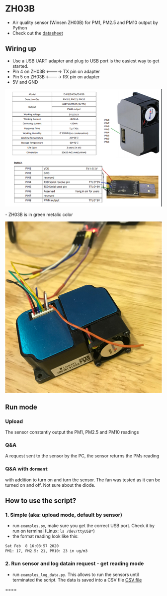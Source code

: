 # ZH03B
- Air quality sensor (Winsen ZH03B) for PM1, PM2.5 and PM10 output by Python
- Check out the [datasheet](datasheet/zh03-series-laser-dust-module-v2_0.pdf)

## Wiring up
- Use a USB UART adapter and plug to USB port is the easiest way to get started.
- Pin 4 on ZH03B <----> TX pin on adapter
- Pin 5 on ZH03B <----> RX pin on adapter
- 5V and GND
<p align="center">
  <img src="photos/zh03b_wiring.png"/>
</p>
- ZH03B is in green metalic color
<p align="center">
  <img src="photos/ZH03B_2.jpg"/>
</p>

## Run mode
### Upload
The sensor constantly output the PM1, PM2.5 and PM10 readings
### Q&A
A request sent to the sensor by the PC, the sensor returns the PMs reading
### Q&A with `dormant`
with addition to turn on and turn the sensor. The fan was tested as it can be turned on and off. Not sure about the diode.
## How to use the script?
### 1. Simple (aka: upload mode, default by sensor)
- run `examples.py`, make sure you get the correct USB port. Check it by run on terminal (Linux: `ls /dev/ttyUSB*`)
- the format reading look like this:
```
Sat Feb  8 16:03:57 2020
PM1: 17, PM2.5: 21, PM10: 23 in ug/m3
```
### 2. Run sensor and log datain request - get reading mode
- run `examples_log_data.py`. This allows to run the sensors until terminated the script. The data is saved into a CSV file
[CSV file](https://github.com/binh-bk/ZH03B/blob/master/Feb2020/zh03b_demo2.csv)

====
